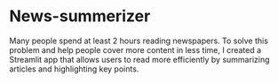 # News-summerizer
Many people spend at least 2 hours reading newspapers. To solve this problem and help people cover more content in less time, I created a Streamlit app that allows users to read more efficiently by summarizing articles and highlighting key points.
